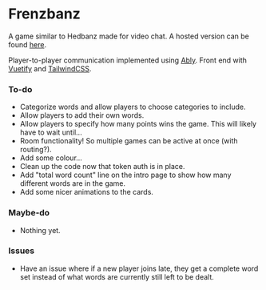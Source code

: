 # Frenzbanz

A game similar to Hedbanz made for video chat. A hosted version can be found [here](https://www.google.com).

Player-to-player communication implemented using [Ably](https://www.ably.io/). Front end with [Vuetify](https://vuetifyjs.com/en/) and [TailwindCSS](https://tailwindcss.com/).

### To-do
* Categorize words and allow players to choose categories to include.
* Allow players to add their own words.
* Allow players to specify how many points wins the game. This will likely have to wait until...
* Room functionality! So multiple games can be active at once (with routing?).
* Add some colour...
* Clean up the code now that token auth is in place.
* Add "total word count" line on the intro page to show how many different words are in the game.
* Add some nicer animations to the cards.

### Maybe-do
* Nothing yet.

### Issues
* Have an issue where if a new player joins late, they get a complete word set instead of what words are currently still left to be dealt.

